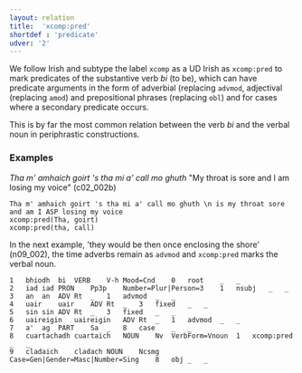 ```yaml
---
layout: relation
title:  'xcomp:pred'
shortdef : 'predicate'
udver: '2'
---
```


We follow Irish and subtype the label `xcomp` as a UD Irish as `xcomp:pred` to mark predicates of the substantive verb _bi_ (to be), which can have predicate arguments in the form of adverbial (replacing `advmod`, adjectival (replacing `amod`) and prepositional phrases (replacing `obl`) and for cases where a secondary predicate occurs.

This is by far the most common relation between the verb _bi_ and the verbal noun in periphrastic constructions.

### Examples

_Tha m' amhaich goirt 's tha mi a' call mo ghuth_ "My throat is sore and I am losing my voice" (c02\_002b)

~~~ sdparse
Tha m' amhaich goirt 's tha mi a' call mo ghuth \n is my throat sore and am I ASP losing my voice
xcomp:pred(Tha, goirt)
xcomp:pred(tha, call)
~~~

In the next example, 'they would be then once enclosing the shore' (n09\_002), the time adverbs remain as `advmod` and `xcomp:pred` marks the verbal noun.

~~~ conllu
1	bhiodh	bi	VERB	V-h	Mood=Cnd	0	root	_	_
2	iad	iad	PRON	Pp3p	Number=Plur|Person=3	1	nsubj	_	_
3	an	an	ADV	Rt	_	1	advmod	_	_
4	uair	uair	ADV	Rt	_	3	fixed	_	_
5	sin	sin	ADV	Rt	_	3	fixed	_	_
6	uaireigin	uaireigin	ADV	Rt	_	1	advmod	_	_
7	a'	ag	PART	Sa	_	8	case	_	_
8	cuartachadh	cuartaich	NOUN	Nv	VerbForm=Vnoun	1	xcomp:pred	_	_
9	cladaich	cladach	NOUN	Ncsmg	Case=Gen|Gender=Masc|Number=Sing	8	obj	_	_
~~~

<!-- Interlanguage links updated Po 11. listopadu 2024, 20:11:31 CET -->

